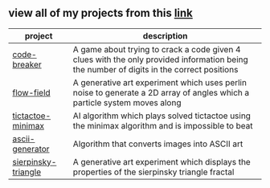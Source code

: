 **view all of my projects from this [link](https://dylandibeneditto.github.io/experiments/)**
---
|project|description|
|---|---|
|[code-breaker](https://dylandibeneditto.github.io/experiments/code-breaker/index.html)|A game about trying to crack a code given 4 clues with the only provided information being the number of digits in the correct positions|
|[flow-field](https://dylandibeneditto.github.io/experiments/flow-field/index.html)|A generative art experiment which uses perlin noise to generate a 2D array of angles which a particle system moves along|
|[tictactoe-minimax](https://dylandibeneditto.github.io/experiments/tictactoe-minimax/index.html)|AI algorithm which plays solved tictactoe using the minimax algorithm and is impossible to beat|
|[ascii-generator](https://dylandibeneditto.github.io/experiments/ascii-generator/index.html)|Algorithm that converts images into ASCII art|
|[sierpinsky-triangle](https://dylandibeneditto.github.io/experiments/sierpinsky-triangle/index.html)|A generative art experiment which displays the properties of the sierpinsky triangle fractal|